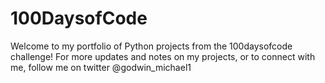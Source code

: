 # 100DaysofCode
Welcome to my portfolio of Python projects from the 100daysofcode challenge!
For more updates and notes on my projects, or to connect with me, follow me on twitter @godwin_michael1
